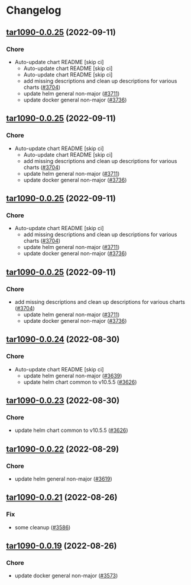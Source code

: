 # Changelog



## [tar1090-0.0.25](https://github.com/truecharts/charts/compare/tar1090-0.0.24...tar1090-0.0.25) (2022-09-11)

### Chore

- Auto-update chart README [skip ci]
  - Auto-update chart README [skip ci]
  - Auto-update chart README [skip ci]
  - add missing descriptions and clean up descriptions for various charts ([#3704](https://github.com/truecharts/charts/issues/3704))
  - update helm general non-major ([#3711](https://github.com/truecharts/charts/issues/3711))
  - update docker general non-major ([#3736](https://github.com/truecharts/charts/issues/3736))




## [tar1090-0.0.25](https://github.com/truecharts/charts/compare/tar1090-0.0.24...tar1090-0.0.25) (2022-09-11)

### Chore

- Auto-update chart README [skip ci]
  - Auto-update chart README [skip ci]
  - add missing descriptions and clean up descriptions for various charts ([#3704](https://github.com/truecharts/charts/issues/3704))
  - update helm general non-major ([#3711](https://github.com/truecharts/charts/issues/3711))
  - update docker general non-major ([#3736](https://github.com/truecharts/charts/issues/3736))




## [tar1090-0.0.25](https://github.com/truecharts/charts/compare/tar1090-0.0.24...tar1090-0.0.25) (2022-09-11)

### Chore

- Auto-update chart README [skip ci]
  - add missing descriptions and clean up descriptions for various charts ([#3704](https://github.com/truecharts/charts/issues/3704))
  - update helm general non-major ([#3711](https://github.com/truecharts/charts/issues/3711))
  - update docker general non-major ([#3736](https://github.com/truecharts/charts/issues/3736))




## [tar1090-0.0.25](https://github.com/truecharts/charts/compare/tar1090-0.0.24...tar1090-0.0.25) (2022-09-11)

### Chore

- add missing descriptions and clean up descriptions for various charts ([#3704](https://github.com/truecharts/charts/issues/3704))
  - update helm general non-major ([#3711](https://github.com/truecharts/charts/issues/3711))
  - update docker general non-major ([#3736](https://github.com/truecharts/charts/issues/3736))




## [tar1090-0.0.24](https://github.com/truecharts/charts/compare/tar1090-0.0.22...tar1090-0.0.24) (2022-08-30)

### Chore

- Auto-update chart README [skip ci]
  - update helm general non-major ([#3639](https://github.com/truecharts/charts/issues/3639))
  - update helm chart common to v10.5.5 ([#3626](https://github.com/truecharts/charts/issues/3626))




## [tar1090-0.0.23](https://github.com/truecharts/charts/compare/tar1090-0.0.22...tar1090-0.0.23) (2022-08-30)

### Chore

- update helm chart common to v10.5.5 ([#3626](https://github.com/truecharts/charts/issues/3626))




## [tar1090-0.0.22](https://github.com/truecharts/charts/compare/tar1090-0.0.21...tar1090-0.0.22) (2022-08-29)

### Chore

- update helm general non-major ([#3619](https://github.com/truecharts/charts/issues/3619))




## [tar1090-0.0.21](https://github.com/truecharts/charts/compare/tar1090-0.0.19...tar1090-0.0.21) (2022-08-26)

### Fix

- some cleanup ([#3586](https://github.com/truecharts/charts/issues/3586))




## [tar1090-0.0.19](https://github.com/truecharts/charts/compare/tar1090-0.0.18...tar1090-0.0.19) (2022-08-26)

### Chore

- update docker general non-major ([#3573](https://github.com/truecharts/charts/issues/3573))


